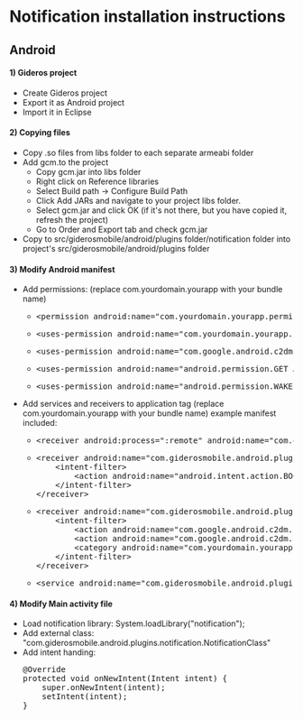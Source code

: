<h1>Notification installation instructions</h1>
<h2>Android</h2>
<h4>1) Gideros project</h4>
<ul>
<li>Create Gideros project</li>
<li>Export it as Android project</li>
<li>Import it in Eclipse</li>
</ul>
<h4>2) Copying files</h4>
<ul>
<li>Copy .so files from libs folder to each separate armeabi folder</li>
<li>Add gcm.to the project
<ul>
<li>Copy gcm.jar into libs folder</li>
<li>Right click on Reference libraries</li>
<li>Select Build path -> Configure Build Path</li>
<li>Click Add JARs and navigate to your project libs folder.</li>
<li>Select gcm.jar and click OK (if it's not there, but you have copied it, refresh the project)</li>
<li>Go to Order and Export tab and check gcm.jar</li>
</ul>
</li>
<li>Copy to src/giderosmobile/android/plugins folder/notification folder into project's src/giderosmobile/android/plugins folder</li>
</ul>
<h4>3) Modify Android manifest</h4>
<ul>
<li>Add permissions: (replace com.yourdomain.yourapp with your bundle name)
<ul>
<li><pre>&lt;permission android:name="com.yourdomain.yourapp.permission.C2D_MESSAGE" android:protectionLevel="signature" /&gt;</pre></li>
<li><pre>&lt;uses-permission android:name="com.yourdomain.yourapp.permission.C2D_MESSAGE" /&gt;</pre></li>
<li><pre>&lt;uses-permission android:name="com.google.android.c2dm.permission.RECEIVE" /&gt;</pre></li>
<li><pre>&lt;uses-permission android:name="android.permission.GET_ACCOUNTS" /&gt;</pre></li>
<li><pre>&lt;uses-permission android:name="android.permission.WAKE_LOCK" /&gt;</pre></li>
</ul>
</li>
<li>Add services and receivers to application tag (replace com.yourdomain.yourapp with your bundle name) example manifest included:
<ul>
<li><pre>&lt;receiver android:process=":remote" android:name="com.giderosmobile.android.plugins.notification.NotificationClass"&gt;&lt;/receiver&gt;</pre></li>
<li><pre>&lt;receiver android:name="com.giderosmobile.android.plugins.notification.NotificationRestore" &gt;
   	&lt;intent-filter&gt;
    	&lt;action android:name="android.intent.action.BOOT_COMPLETED" /&gt;
    &lt;/intent-filter&gt;
&lt;/receiver&gt;</pre></li>
<li><pre>&lt;receiver android:name="com.giderosmobile.android.plugins.notification.GCMReceiver" android:permission="com.google.android.c2dm.permission.SEND" &gt;
  	&lt;intent-filter&gt;
  		&lt;action android:name="com.google.android.c2dm.intent.RECEIVE" /&gt;
  		&lt;action android:name="com.google.android.c2dm.intent.REGISTRATION" /&gt;
  		&lt;category android:name="com.yourdomain.yourapp" /&gt;
  	&lt;/intent-filter&gt;
&lt;/receiver&gt;</pre></li>
<li><pre>&lt;service android:name="com.giderosmobile.android.plugins.notification.GCMIntentService" /&gt;</pre></li>
</ul>
</li>
</ul>
<h4>4) Modify Main activity file</h4>
<ul>
<li>Load notification library: System.loadLibrary("notification");</li>
<li>Add external class: "com.giderosmobile.android.plugins.notification.NotificationClass"</li>
<li>Add intent handing: <pre>@Override
protected void onNewIntent(Intent intent) {
    super.onNewIntent(intent);
    setIntent(intent);
}</pre></li>
</ul>
